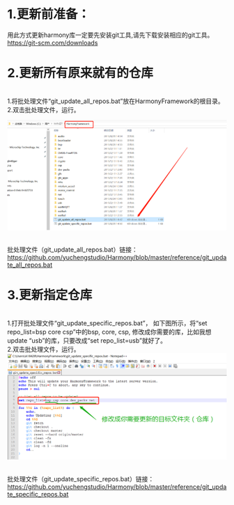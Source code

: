 # 1.更新前准备：
用此方式更新harmony库一定要先安装git工具,请先下载安装相应的git工具。
https://git-scm.com/downloads

# 2.更新所有原来就有的仓库
<br/>1.将批处理文件“git_update_all_repos.bat”放在HarmonyFramework的根目录。
<br/>2.双击批处理文件，运行。

![image](https://github.com/yuchengstudio/Harmony/blob/master/reference/harmony_update_001.png)

<br/>批处理文件（git_update_all_repos.bat）链接：
<br/>https://github.com/yuchengstudio/Harmony/blob/master/reference/git_update_all_repos.bat

# 3.更新指定仓库
<br/>1.打开批处理文件“git_update_specific_repos.bat”， 如下图所示，将“set repo_list=bsp core csp”中的bsp, core, csp, 修改成你需要的库，比如我想update “usb”的库，只要改成“set repo_list=usb”就好了。
<br/>2.双击批处理文件，运行。
![image](https://github.com/yuchengstudio/Harmony/blob/master/reference/harmony_update_003.png)

<br/>批处理文件（git_update_specific_repos.bat）链接：
<br/>https://github.com/yuchengstudio/Harmony/blob/master/reference/git_update_specific_repos.bat



